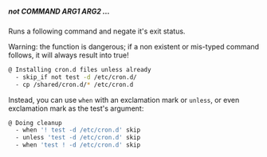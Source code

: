 ##### not COMMAND ARG1 ARG2 ...

Runs a following command and negate it's exit status.

Warning: the function is dangerous; if a non existent or mis-typed command follows,
it will always result into true!

```bash
@ Installing cron.d files unless already
  - skip_if not test -d /etc/cron.d/
  - cp /shared/cron.d/* /etc/cron.d
```

Instead, you can use `when` with an exclamation mark or `unless`,
or even exclamation mark as the test's argument:

```bash
@ Doing cleanup
  - when '! test -d /etc/cron.d' skip
  - unless 'test -d /etc/cron.d' skip
  - when 'test ! -d /etc/cron.d' skip
```